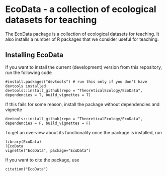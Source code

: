 # EcoData - a collection of ecological datasets for teaching

The EcoData package is a collection of ecological datasets for teaching. It also installs a number of R packages that we consider useful for teaching.

## Installing EcoData

If you want to install the current (development) version from this repository, run the following code

```{r}
#install.packages("devtools") # run this only if you don't have devtools installed
devtools::install_github(repo = "TheoreticalEcology/EcoData", dependencies = T, build_vignettes = T)
```

If this fails for some reason, install the package without dependencies and vignette

```{r}
devtools::install_github(repo = "TheoreticalEcology/EcoData", dependencies = F, build_vignettes = F)
```

To get an overview about its functionality once the package is installed, run

```{r}
library(EcoData)
?EcoData
vignette("EcoData", package="EcoData")
```

If you want to cite the package, use

```{r}
citation("EcoData")
```




